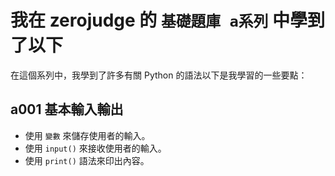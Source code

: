 # 我在 zerojudge 的 `基礎題庫 a系列` 中學到了以下

在這個系列中，我學到了許多有關 Python 的語法以下是我學習的一些要點：

## a001 基本輸入輸出

- 使用 `變數` 來儲存使用者的輸入。
- 使用 `input()` 來接收使用者的輸入。
- 使用 `print()` 語法來印出內容。
